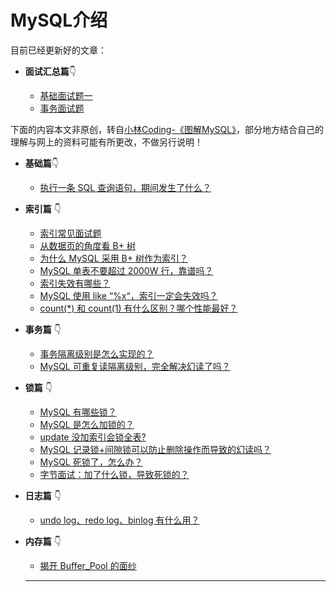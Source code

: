 # MySQL介绍

目前已经更新好的文章：

- **面试汇总篇**:point_down:

    - [基础面试题一](/advance/sql/mysql/interview/base_1.md)
    - [事务面试题](/advance/sql/mysql/interview/transaction.md)

下面的内容本文非原创，转自[小林Coding-《图解MySQL》](https://xiaolincoding.com/mysql/)，部分地方结合自己的理解与网上的资料可能有所更改，不做另行说明！

- **基础篇**:point_down:

	- [执行一条 SQL 查询语句，期间发生了什么？](/advance/sql/mysql/base/how_select.md)

- **索引篇** :point_down:

	- [索引常见面试题](/advance/sql/mysql/index/index_interview.md)
	- [从数据页的角度看 B+ 树](/advance/sql/mysql/index/page.md)
	- [为什么 MySQL 采用 B+ 树作为索引？](/advance/sql/mysql/index/why_index_chose_bpuls_tree.md)
	- [MySQL 单表不要超过 2000W 行，靠谱吗？](/advance/sql/mysql/index/2000w.md)
	- [索引失效有哪些？](/advance/sql/mysql/index/index_lose.md)
	- [MySQL 使用 like “%x“，索引一定会失效吗？](/advance/sql/mysql/index/index_issue.md)
	- [count(\*) 和 count(1) 有什么区别？哪个性能最好？](/advance/sql/mysql/index/count.md)

- **事务篇** :point_down:
	- [事务隔离级别是怎么实现的？](/advance/sql/mysql/transaction/mvcc.md)
	- [MySQL 可重复读隔离级别，完全解决幻读了吗？](/advance/sql/mysql/transaction/phantom.md)

- **锁篇** :point_down:
	- [MySQL 有哪些锁？](/advance/sql/mysql/lock/mysql_lock.md)
	- [MySQL 是怎么加锁的？](/advance/sql/mysql/lock/how_to_lock.md)
	- [update 没加索引会锁全表?](/advance/sql/mysql/lock/update_index.md)
	- [MySQL 记录锁+间隙锁可以防止删除操作而导致的幻读吗？](/advance/sql/mysql/lock/lock_phantom.md)
	- [MySQL 死锁了，怎么办？](/advance/sql/mysql/lock/deadlock.md)
	- [字节面试：加了什么锁，导致死锁的？](/advance/sql/mysql/lock/show_lock.md)

- **日志篇** :point_down:

	- [undo log、redo log、binlog 有什么用？](/advance/sql/mysql/log/how_update.md)

- **内存篇** :point_down:

	- [揭开 Buffer_Pool 的面纱](/advance/sql/mysql/buffer_pool/buffer_pool.md)

  ----
